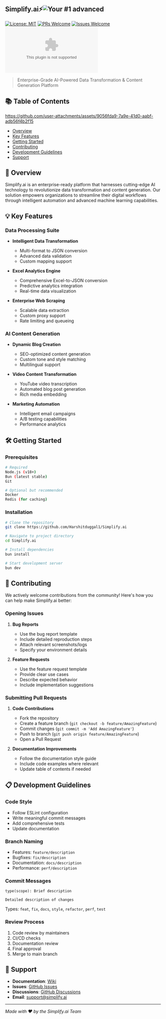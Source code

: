 ## Simplify.ai⚡️![Your #1 advanced](https://github.com/user-attachments/assets/3520e730-9683-4f50-a9fb-e6c775b82f26)


[![License: MIT](https://img.shields.io/badge/License-MIT-blue.svg)](https://opensource.org/licenses/MIT)
[![PRs Welcome](https://img.shields.io/badge/PRs-welcome-brightgreen.svg)](https://makeapullrequest.com)
[![Issues Welcome](https://img.shields.io/badge/issues-welcome-brightgreen.svg)](https://github.com/Harshitduggal1/Simplify.ai/issues)
[![GitHub Stars](https://img.shields.io/github/stars/Harshitduggal1/Simplify.ai?style=social)](https://github.com/Harshitduggal1/Simplify.ai)

> Enterprise-Grade AI-Powered Data Transformation & Content Generation Platform

## 📚 Table of Contents


https://github.com/user-attachments/assets/9056fda9-7a9e-41d0-aabf-adb56f4b2f15



- [Overview](#overview)
- [Key Features](#key-features)
- [Getting Started](#getting-started)
- [Contributing](#contributing)
- [Development Guidelines](#development-guidelines)
- [Support](#support)

## 🚀 Overview

Simplify.ai is an enterprise-ready platform that harnesses cutting-edge AI technology to revolutionize data transformation and content generation. Our solution empowers organizations to streamline their digital workflows through intelligent automation and advanced machine learning capabilities.

## 💡 Key Features

### Data Processing Suite
- **Intelligent Data Transformation**
  - Multi-format to JSON conversion
  - Advanced data validation
  - Custom mapping support
  
- **Excel Analytics Engine**
  - Comprehensive Excel-to-JSON conversion
  - Predictive analytics integration
  - Real-time data visualization

- **Enterprise Web Scraping**
  - Scalable data extraction
  - Custom proxy support
  - Rate limiting and queueing

### AI Content Generation
- **Dynamic Blog Creation**
  - SEO-optimized content generation
  - Custom tone and style matching
  - Multilingual support

- **Video Content Transformation**
  - YouTube video transcription
  - Automated blog post generation
  - Rich media embedding

- **Marketing Automation**
  - Intelligent email campaigns
  - A/B testing capabilities
  - Performance analytics

## 🛠 Getting Started

### Prerequisites

```bash
# Required
Node.js (v18+)
Bun (latest stable)
Git

# Optional but recommended
Docker
Redis (for caching)
```

### Installation

```bash
# Clone the repository
git clone https://github.com/Harshitduggal1/Simplify.ai

# Navigate to project directory
cd Simplify.ai

# Install dependencies
bun install

# Start development server
bun dev
```

## 🤝 Contributing

We actively welcome contributions from the community! Here's how you can help make Simplify.ai better:

### Opening Issues

1. **Bug Reports**
   - Use the bug report template
   - Include detailed reproduction steps
   - Attach relevant screenshots/logs
   - Specify your environment details

2. **Feature Requests**
   - Use the feature request template
   - Provide clear use cases
   - Describe expected behavior
   - Include implementation suggestions

### Submitting Pull Requests

1. **Code Contributions**
   - Fork the repository
   - Create a feature branch (`git checkout -b feature/AmazingFeature`)
   - Commit changes (`git commit -m 'Add AmazingFeature'`)
   - Push to branch (`git push origin feature/AmazingFeature`)
   - Open a Pull Request

2. **Documentation Improvements**
   - Follow the documentation style guide
   - Include code examples where relevant
   - Update table of contents if needed

## 📋 Development Guidelines

### Code Style

- Follow ESLint configuration
- Write meaningful commit messages
- Add comprehensive tests
- Update documentation

### Branch Naming

- Features: `feature/description`
- Bugfixes: `fix/description`
- Documentation: `docs/description`
- Performance: `perf/description`

### Commit Messages

```
type(scope): Brief description

Detailed description of changes
```

Types: `feat`, `fix`, `docs`, `style`, `refactor`, `perf`, `test`

### Review Process

1. Code review by maintainers
2. CI/CD checks
3. Documentation review
4. Final approval
5. Merge to main branch

## 🌟 Support

- **Documentation**: [Wiki](https://github.com/Harshitduggal1/Simplify.ai/wiki)
- **Issues**: [GitHub Issues](https://github.com/Harshitduggal1/Simplify.ai/issues)
- **Discussions**: [GitHub Discussions](https://github.com/Harshitduggal1/Simplify.ai/discussions)
- **Email**: support@simplify.ai

---

*Made with ❤️ by the Simplify.ai Team*

